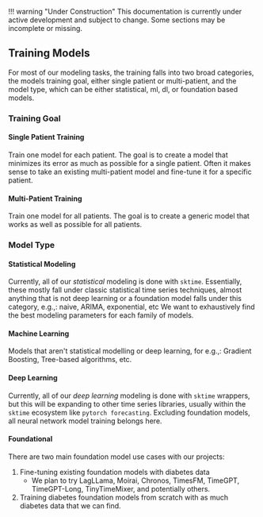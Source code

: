 !!! warning "Under Construction"
    This documentation is currently under active development and subject to change.
    Some sections may be incomplete or missing.

## Training Models <a id="model-training"></a>
For most of our modeling tasks, the training falls into two broad categories, the models training goal, either single patient or multi-patient, and the model type, which can be either statistical, ml, dl, or foundation based models.
### Training Goal
#### Single Patient Training
Train one model for each patient.
The goal is to create a model that minimizes its error as much as possible for a single patient.
Often it makes sense to take an existing multi-patient model and fine-tune it for a specific patient.

#### Multi-Patient Training
Train one model for all patients.
The goal is to create a generic model that works as well as possible for all patients.

### Model Type
#### Statistical Modeling
Currently, all of our *statistical* modeling is done with ```sktime```.
Essentially, these mostly fall under classic statistical time series techniques, almost anything that is not deep learning or a foundation model falls under this category, e.g.,: naive, ARIMA, exponential, etc
We want to exhaustively find the best modeling parameters for each family of models.

#### Machine Learning
Models that aren't statistical modelling or deep learning, for e.g.,: Gradient Boosting, Tree-based algorithms, etc.

#### Deep Learning
Currently, all of our *deep learning* modeling is done with ```sktime``` wrappers, but this will be expanding to other time series libraries, usually within the ```sktime``` ecosystem like ```pytorch forecasting```.
Excluding foundation models, all neural network model training belongs here.

#### Foundational
There are two main foundation model use cases with our projects:
1. Fine-tuning existing foundation models with diabetes data
    - We plan to try LagLLama, Moirai, Chronos, TimesFM, TimeGPT, TimeGPT-Long, TinyTimeMixer, and potentially others.
2. Training diabetes foundation models from scratch with as much diabetes data that we can find.
